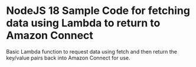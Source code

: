 # NodeJS 18 Sample Code for fetching data using Lambda to return to Amazon Connect

 Basic Lambda function to request data using fetch and then return the key/value pairs back into Amazon Connect for use.
